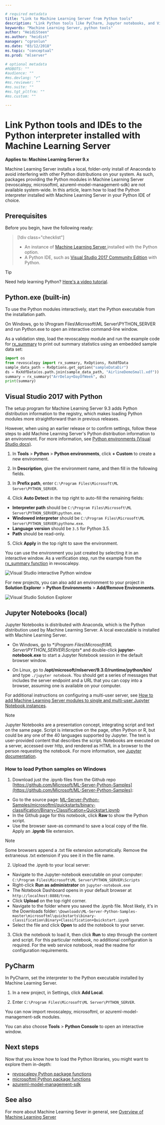 ```yaml
---

# required metadata
title: "Link to Machine Learning Server from Python tools"
description: "Link Python tools like PyCharm, Jupyter notebooks, and Visual Studio to Machine Learning Server Python executable and libraries"
keywords: "Machine Learning Server, python tools"
author: "HeidiSteen"
ms.author: "heidist"
manager: "cgronlun"
ms.date: "03/12/2018"
ms.topic: "conceptual"
ms.prod: "mlserver"

# optional metadata
#ROBOTS: ""
#audience: ""
#ms.devlang: "r"
#ms.reviewer: ""
#ms.suite: ""
#ms.tgt_pltfrm: ""
#ms.custom: ""

---
```

# Link Python tools and IDEs to the Python interpreter installed with Machine Learning Server

**Applies to: Machine Learning Server 9.x**

Machine Learning Server installs a local, folder-only install of Anaconda to avoid interfering with other Python distributions on your system. As such, packages providing the Python modules in Machine Learning Server (revoscalepy, microsoftml, azureml-model-management-sdk) are not available system-wide. In this article, learn how to load the Python interpreter installed with Machine Learning Server in your Python IDE of choice.

## Prerequisites

Before you begin, have the following ready:

> [!div class="checklist"]
> * An instance of [Machine Learning Server ](../what-is-machine-learning-server.md) installed with the Python option.
> * A Python IDE, such as [Visual Studio 2017 Community Edition](https://www.visualstudio.com/downloads/) with Python.

> [!Tip]
> Need help learning Python? [Here's a video tutorial](https://mva.microsoft.com/en-us/training-courses/introduction-to-programming-with-python-8360?l=lqhuMxFz_8904984382).

## Python.exe (built-in)

To use the Python modules interactively, start the Python executable from the installation path.

On Windows, go to \Program Files\Microsoft\ML Server\PYTHON_SERVER and run Python.exe to open an interactive command-line window.

As a validation step, load the revoscalepy module and run the example code for [rx_summary](../python-reference/revoscalepy/rx-summary.md#example) to print out summary statistics using an embedded sample data set: 

```python
import os
from revoscalepy import rx_summary, RxOptions, RxXdfData
sample_data_path = RxOptions.get_option("sampleDataDir")
ds = RxXdfData(os.path.join(sample_data_path, "AirlineDemoSmall.xdf"))
summary = rx_summary("ArrDelay+DayOfWeek", ds)
print(summary)
```

## Visual Studio 2017 with Python

The setup program for Machine Learning Server 9.3 adds Python distribution information to the registry, which makes loading Python modules more straightforward than in previous releases. 

However, when using an earlier release or to confirm settings, follow these steps to add Machine Learning Server's Python distribution information to an environment. For more information, see [Python environments (Visual Studio docs)](https://docs.microsoft.com/visualstudio/python/managing-python-environments-in-visual-studio).

1. In **Tools** > **Python** > **Python environments**, click **+ Custom** to create a new environment.

2. In **Description**, give the environment name, and then fill in the following fields.

3. In **Prefix path**, enter `C:\Program Files\Microsoft\ML Server\PYTHON_SERVER`. 
 
4. Click **Auto Detect** in the top right to auto-fill the remaining fields:

  + **Interpreter path** should be `C:\Program Files\Microsoft\ML Server\PYTHON_SERVER\python.exe`.
  + **Windowed interpreter** should be `C:\Program Files\Microsoft\ML Server\PYTHON_SERVER\pythonw.exe`.
  + **Language version** should be `3.5` for Python 3.5.
  + **Path** should be read-only. 

5. Click **Apply** in the top right to save the environment.

You can use the environment you just created by selecting it in an interactive window. As a verification step, run the example from the [rx_summary function](../python-reference/revoscalepy/rx-summary.md#example) in revoscalepy.

![Visual Studio interactive Python window](./media/vs-python-env-interactive.png)

For new projects, you can also add an environment to your project in **Solution Explorer** > **Python Environments** > **Add/Remove Environments**. 

![Visual Studio Solution Explorer](./media/vs-python-env-soltn-xplr.png)

## Jupyter Notebooks (local)

Jupyter Notebooks is distributed with Anaconda, which is the Python distribution used by Machine Learning Server. A local executable is installed with Machine Learning Server. 

+ On Windows, go to **\Program Files\Microsoft\ML Server\PYTHON_SERVER\Scripts\** and double-click **jupyter-notebook.exe** to start a Jupyter Notebook session in the default browser window.

+ On Linux, go to **/opt/microsoft/mlserver/9.3.0/runtime/python/bin/** and type `./jupyter notebook`. You should get a series of messages that includes the server endpoint and a URL that you can copy into a browser, assuming one is available on your computer.

For additional instructions on configuring a multi-user server, see [How to add Machine Learning Server modules to single and multi-user Jupyter Notebook instances](how-to-revoscalepy-jupyter-nb-config.md).

> [!Note]
> Jupyter Notebooks are a presentation concept, integrating script and text on the same page. Script is interactive on the page, often Python or R, but could be any one of the 40 languages supported by Jupyter. The text is user-provided content that describes the script. Notebooks are executed on a server, accessed over http, and rendered as HTML in a browser to the person requesting the notebook. For more information, see [Jupyter documentation](https://jupyter.readthedocs.io/atest/content-quickstart.html).

### How to load Python samples on Windows

1. Download just the .ipynb files from the Github repo [https://github.com/Microsoft/ML-Server-Python-Samples](https://github.com/Microsoft/ML-Server-Python-Samples):

  + Go to the source page: [ML-Server-Python-Samples/microsoftml/quickstarts/binary-classification/Binary+Classification+Quickstart.ipynb](https://github.com/Microsoft/ML-Server-Python-Samples/blob/master/microsoftml/quickstarts/binary-classification/Binary%2BClassification%2BQuickstart.ipynb)
  + In the Github page for this notebook, click **Raw** to show the Python script.
  + Use the browser save-as command to save a local copy of the file. Apply an **.ipynb** file extension.

  > [!Note]
  > Some browsers append a .txt file extension automatically. Remove the extraneous .txt extension if you see it in the file name.

2. Upload the .ipynb to your local server:

  + Navigate to the Jupyter-notebook executable on your computer: `C:\Program Files\Microsoft\ML Server\PYTHON_SERVER\Scripts`
  + Right-click **Run as administrator** on `jupyter-notebook.exe`
  + The Notebook Dashboard opens in your default browser at `http://localhost:8888/tree`. 
  + Click **Upload** on the top right corner.
  + Navigate to the folder where you saved the .ipynb file. Most likely, it's in the Downloads folder: `\Downloads\ML-Server-Python-Samples-master\microsoftml\quickstarts\binary-classification\Binary+Classification+Quickstart.ipynb`
   + Select the file and click **Open** to add the notebook to your server.

3. Click the notebook to load it, then click **Run** to step through the content and script. For this particular notebook, no additional configuration is required. For the web service notebook, read the readme for configuration requirements.

## PyCharm

In PyCharm, set the interpreter to the Python executable installed by Machine Learning Server.

1. In a new project, in Settings, click **Add Local**.

2. Enter `C:\Program Files\Microsoft\ML Server\PYTHON_SERVER`.

You can now import revoscalepy, microsoftml, or azureml-model-management-sdk modules.

You can also choose **Tools** > **Python Console** to open an interactive window.

## Next steps

Now that you know how to load the Python libraries, you might want to explore them in-depth:

- [revoscalepy Python package functions](../python-reference/revoscalepy/revoscalepy-package.md)
- [microsoftml Python package functions](../python-reference/microsoftml/microsoftml-package.md)
- [azureml-model-management-sdk](../python-reference/azureml-model-management-sdk/azureml-model-management-sdk.md)


## See also

For more about Machine Learning Sever in general, see [Overview of Machine Learning Server](../what-is-machine-learning-server.md) 

